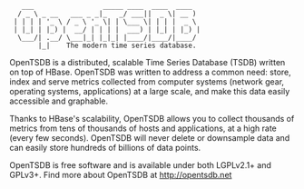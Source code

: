        ___                 _____ ____  ____  ____
      / _ \ _ __   ___ _ _|_   _/ ___||  _ \| __ )
     | | | | '_ \ / _ \ '_ \| | \___ \| | | |  _ \
     | |_| | |_) |  __/ | | | |  ___) | |_| | |_) |
      \___/| .__/ \___|_| |_|_| |____/|____/|____/
           |_|    The modern time series database.

OpenTSDB is a distributed, scalable Time Series Database (TSDB) written on
top of HBase.  OpenTSDB was written to address a common need: store, index
and serve metrics collected from computer systems (network gear, operating
systems, applications) at a large scale, and make this data easily accessible
and graphable.

Thanks to HBase's scalability, OpenTSDB allows you to collect thousands of
metrics from tens of thousands of hosts and applications, at a high rate
(every few seconds). OpenTSDB will never delete or downsample data and can
easily store hundreds of billions of data points.

OpenTSDB is free software and is available under both LGPLv2.1+ and GPLv3+.
Find more about OpenTSDB at http://opentsdb.net

